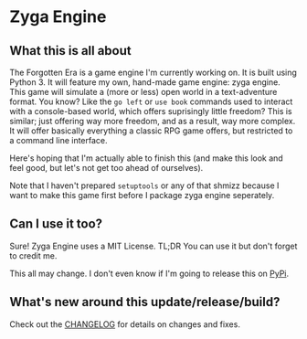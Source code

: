 # Zyga Engine

## What this is all about

The Forgotten Era is a game engine I'm currently working on. It is built using Python 3. It will feature my own, hand-made game engine: zyga engine. This game  will simulate a (more or less) open world in a text-adventure format. You know? Like the `go left` or `use book` commands used to interact with a console-based world, which offers suprisingly little freedom? This is similar; just offering way more freedom, and as a result, way more complex. It will offer basically everything a classic RPG game offers, but restricted to a command line interface.

Here's hoping that I'm actually able to finish this (and make this look and feel good, but let's not get too ahead of ourselves).

Note that I haven't prepared `setuptools` or any of that shmizz because I want to make this game first before I package zyga engine seperately.

## Can I use it too?

Sure! Zyga Engine uses a MIT License. TL;DR You can use it but don't forget to credit me.

This all may change. I don't even know if I'm going to release this on [PyPi](https://pypi.org/).

## What's new around this update/release/build?

Check out the [CHANGELOG](https://github.com/AryanJassal/TheForgottenEra/blob/master/CHANGELOG.md) for details on changes and fixes.
